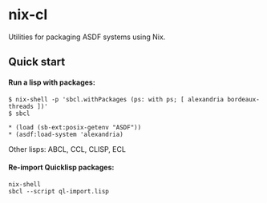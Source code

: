 # nix-cl

Utilities for packaging ASDF systems using Nix.

## Quick start

#### Run a lisp with packages:

```
$ nix-shell -p 'sbcl.withPackages (ps: with ps; [ alexandria bordeaux-threads ])'
$ sbcl

* (load (sb-ext:posix-getenv "ASDF"))
* (asdf:load-system 'alexandria)
```

Other lisps: ABCL, CCL, CLISP, ECL

#### Re-import Quicklisp packages:

```
nix-shell
sbcl --script ql-import.lisp
```


